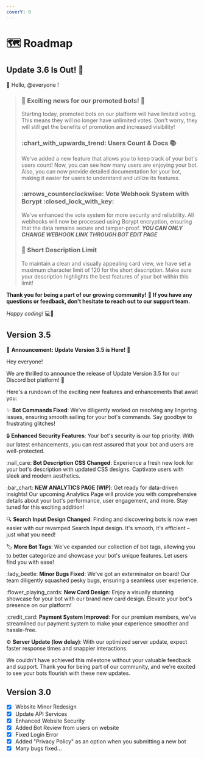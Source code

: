 ```yaml
---
coverY: 0
---
```


# 🗺 Roadmap

##

## Update 3.6 Is Out! :rocket:

:wave: Hello, @everyone !

> ### :loudspeaker: Exciting news for our promoted bots! :tada:
>
> Starting today, promoted bots on our platform will have limited voting. This means they will no longer have unlimited votes. Don't worry, they will still get the benefits of promotion and increased visibility!
>
> ### :chart\_with\_upwards\_trend: Users Count & Docs :books:
>
> We've added a new feature that allows you to keep track of your bot's users count! Now, you can see how many users are enjoying your bot. Also, you can now provide detailed documentation for your bot, making it easier for users to understand and utilize its features.
>
> ### :arrows\_counterclockwise: Vote Webhook System with Bcrypt :closed\_lock\_with\_key:
>
> We've enhanced the vote system for more security and reliability. All webhooks will now be processed using Bcrypt encryption, ensuring that the data remains secure and tamper-proof. _**YOU CAN ONLY CHANGE WEBHOOK LINK THROUGH BOT EDIT PAGE**_
>
> ### :scroll: Short Description Limit
>
> To maintain a clean and visually appealing card view, we have set a maximum character limit of 120 for the short description. Make sure your description highlights the best features of your bot within this limit!

**Thank you for being a part of our growing community!** :star2: **If you have any questions or feedback, don't hesitate to reach out to our support team.**

_Happy coding!_ :computer::robot:

## Version 3.5

:loudspeaker: **Announcement: Update Version 3.5 is Here!** :rocket:

Hey everyone!

We are thrilled to announce the release of Update Version 3.5 for our Discord bot platform! :tada:

Here's a rundown of the exciting new features and enhancements that await you:

:sparkles: **Bot Commands Fixed**: We've diligently worked on resolving any lingering issues, ensuring smooth sailing for your bot's commands. Say goodbye to frustrating glitches!

:lock: **Enhanced Security Features**: Your bot's security is our top priority. With our latest enhancements, you can rest assured that your bot and users are well-protected.

:nail\_care: **Bot Description CSS Changed**: Experience a fresh new look for your bot's description with updated CSS designs. Captivate users with sleek and modern aesthetics.

:bar\_chart: **NEW ANALYTICS PAGE (WIP)**: Get ready for data-driven insights! Our upcoming Analytics Page will provide you with comprehensive details about your bot's performance, user engagement, and more. Stay tuned for this exciting addition!

:mag: **Search Input Design Changed**: Finding and discovering bots is now even easier with our revamped Search Input design. It's smooth, it's efficient – just what you need!

:label: **More Bot Tags**: We've expanded our collection of bot tags, allowing you to better categorize and showcase your bot's unique features. Let users find you with ease!

:lady\_beetle: **Minor Bugs Fixed**: We've got an exterminator on board! Our team diligently squashed pesky bugs, ensuring a seamless user experience.

:flower\_playing\_cards: **New Card Design**: Enjoy a visually stunning showcase for your bot with our brand new card design. Elevate your bot's presence on our platform!

:credit\_card: **Payment System Improved**: For our premium members, we've streamlined our payment system to make your experience smoother and hassle-free.

:gear: **Server Update (low delay)**: With our optimized server update, expect faster response times and snappier interactions.

We couldn't have achieved this milestone without your valuable feedback and support. Thank you for being part of our community, and we're excited to see your bots flourish with these new updates.

##

## Version 3.0



* [x] Website Minor Redesign
* [x] Update API Services
* [x] Enhanced Website Security
* [x] Added Bot Review from users on website
* [x] Fixed Login Error
* [x] Added "Privacy Policy" as an option when you submitting a new bot
* [x] Many bugs fixed...
